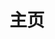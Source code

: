 ---
home: true
icon: home
title: 主页
heroImage: https://gcore.jsdelivr.net/gh/wemhy/xm@1.0.0/logo/logot.svg
heroText: 全宇宙小末花栽培基地
tagline: 五班班级文化建设官方独家指定IP
actions:
  - text: 开始栽培 💡
    link: /xm/
    type: primary

  - text: 站点来历
    link: /behind/

features:
  - title: 档次贼高
    details: 由班级‘大师’亲自操刀实战，更有大哥倾力绘图。

  - title: 内容贼强
    details: 大哥亲‘笔’写出的介绍，保证让你学懂小末花。

  - title: 废话贼多
    details: 你看我这不就来了吗

  - title: 开源！
    details: 采用开源项目开发，本项目也基于GPL-3.0开源。

  - title: 开放
    details: 有评论区，甚至还能切成英文(还没做翻译(樂))

  - title: 便捷
    details: 已支持使用Github Action及Netlify在线修改文章内容。
    

copyright: false
footer: GPL-3.0 Licensed | Copyright © 2022～2023 wemsx
---